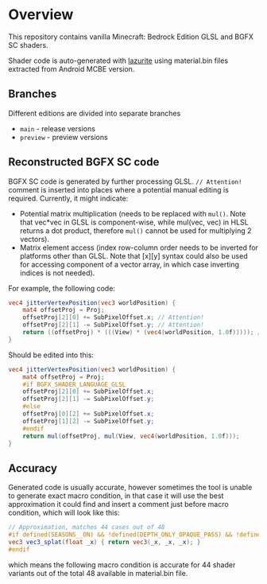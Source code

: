 # Overview

This repository contains vanilla Minecraft: Bedrock Edition GLSL and BGFX SC shaders.

Shader code is auto-generated with [lazurite](https://github.com/veka0/lazurite) using material.bin files extracted from Android MCBE version.

## Branches

Different editions are divided into separate branches

- `main` - release versions
- `preview` - preview versions

## Reconstructed BGFX SC code

BGFX SC code is generated by further processing GLSL.
`// Attention!` comment is inserted into places where a potential manual editing is required. Currently, it might indicate:

- Potential matrix multiplication (needs to be replaced with `mul()`. Note that vec\*vec in GLSL is component-wise,
  while mul(vec, vec) in HLSL returns a dot product, therefore `mul()` cannot be used for multiplying 2 vectors).
- Matrix element access (index row-column order needs to be inverted for platforms other than GLSL.
  Note that [x][y] syntax could also be used for accessing component of a vector array, in which case inverting indices is not needed).

For example, the following code:

```glsl
vec4 jitterVertexPosition(vec3 worldPosition) {
    mat4 offsetProj = Proj;
    offsetProj[2][0] += SubPixelOffset.x; // Attention!
    offsetProj[2][1] -= SubPixelOffset.y; // Attention!
    return ((offsetProj) * (((View) * (vec4(worldPosition, 1.0f))))); // Attention!
}
```

Should be edited into this:

```glsl
vec4 jitterVertexPosition(vec3 worldPosition) {
    mat4 offsetProj = Proj;
    #if BGFX_SHADER_LANGUAGE_GLSL
    offsetProj[2][0] += SubPixelOffset.x;
    offsetProj[2][1] -= SubPixelOffset.y;
    #else
    offsetProj[0][2] += SubPixelOffset.x;
    offsetProj[1][2] -= SubPixelOffset.y;
    #endif
    return mul(offsetProj, mul(View, vec4(worldPosition, 1.0f)));
}
```

## Accuracy

Generated code is usually accurate, however sometimes the tool is unable to generate exact macro condition, in that case it will use the best approximation it could find and insert a comment just before macro condition, which will look like this:

```glsl
// Approximation, matches 44 cases out of 48
#if defined(SEASONS__ON) && !defined(DEPTH_ONLY_OPAQUE_PASS) && !defined(DEPTH_ONLY_PASS) && !defined(TRANSPARENT_PBR_PASS)
vec3 vec3_splat(float _x) { return vec3(_x, _x, _x); }
#endif
```

which means the following macro condition is accurate for 44 shader variants out of the total 48 available in material.bin file.
